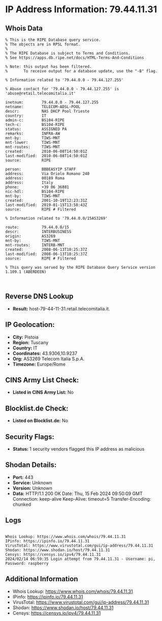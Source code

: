 # IP Address Information: 79.44.11.31

## Whois Data
```
% This is the RIPE Database query service.
% The objects are in RPSL format.
%
% The RIPE Database is subject to Terms and Conditions.
% See https://apps.db.ripe.net/docs/HTML-Terms-And-Conditions

% Note: this output has been filtered.
%       To receive output for a database update, use the "-B" flag.

% Information related to '79.44.0.0 - 79.44.127.255'

% Abuse contact for '79.44.0.0 - 79.44.127.255' is 'abuse@retail.telecomitalia.it'

inetnum:        79.44.0.0 - 79.44.127.255
netname:        TELECOM-ADSL-POOL
descr:          NAS DHCP Pool Trieste
country:        IT
admin-c:        BS104-RIPE
tech-c:         BS104-RIPE
status:         ASSIGNED PA
remarks:        INFRA-AW
mnt-by:         TIWS-MNT
mnt-lower:      TIWS-MNT
mnt-routes:     TIWS-MNT
created:        2010-06-08T14:50:01Z
last-modified:  2010-06-08T14:50:01Z
source:         RIPE

person:         BBBEASYIP STAFF
address:        Via Oriolo Romano 240
address:        00189 Roma
address:        Italy
phone:          +39 06 36881
nic-hdl:        BS104-RIPE
mnt-by:         TIWS-MNT
created:        2001-10-19T12:23:31Z
last-modified:  2019-01-15T13:58:43Z
source:         RIPE # Filtered

% Information related to '79.44.0.0/15AS3269'

route:          79.44.0.0/15
descr:          INTERBUSINESS
origin:         AS3269
mnt-by:         TIWS-MNT
mnt-routes:     INTERB-MNT
created:        2008-06-13T10:25:37Z
last-modified:  2008-06-13T10:25:37Z
source:         RIPE # Filtered

% This query was served by the RIPE Database Query Service version 1.109.1 (ABERDEEN)



```
## Reverse DNS Lookup
- **Result:** host-79-44-11-31.retail.telecomitalia.it.

## IP Geolocation:
- **City:** Pistoia
- **Region:** Tuscany
- **Country:** IT
- **Coordinates:** 43.9306,10.9237
- **Org:** AS3269 Telecom Italia S.p.A.
- **Timezone:** Europe/Rome

## CINS Army List Check:
- **Listed in CINS Army List:** 
No

## Blocklist.de Check:
- **Listed on Blocklist.de:** 
No

## Security Flags:
- **Status:** 1 security vendors flagged this IP address as malicious

## Shodan Details:
- **Port:** 443
- **Service:** Unknown
- **Version:** Unknown
- **Data:** HTTP/1.1 200 OK
Date: Thu, 15 Feb 2024 09:50:09 GMT
Connection: keep-alive
Keep-Alive: timeout=5
Transfer-Encoding: chunked



## Logs
```

Whois Lookup: https://www.whois.com/whois/79.44.11.31
IPinfo: https://ipinfo.io/79.44.11.31
VirusTotal: https://www.virustotal.com/gui/ip-address/79.44.11.31
Shodan: https://www.shodan.io/host/79.44.11.31
Censys: https://censys.io/ipv4/79.44.11.31
2024/02/14 06:59:35 Login attempt from 79.44.11.31 - Username: pi, Password: raspberry

```
## Additional Information
- Whois Lookup: https://www.whois.com/whois/79.44.11.31
- IPinfo: https://ipinfo.io/79.44.11.31
- VirusTotal: https://www.virustotal.com/gui/ip-address/79.44.11.31
- Shodan: https://www.shodan.io/host/79.44.11.31
- Censys: https://censys.io/ipv4/79.44.11.31

